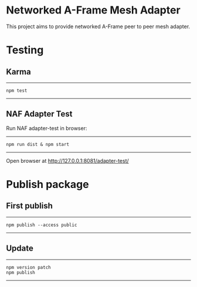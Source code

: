 # Networked A-Frame Mesh Adapter

This project aims to provide networked A-Frame peer to peer mesh adapter.

# Testing

## Karma

---
    npm test
---

## NAF Adapter Test

Run NAF adapter-test in browser:

---
    npm run dist & npm start
---

Open browser at http://127.0.0.1:8081/adapter-test/

# Publish package

## First publish

---
    npm publish --access public
---

## Update

---
    npm version patch
    npm publish
---
